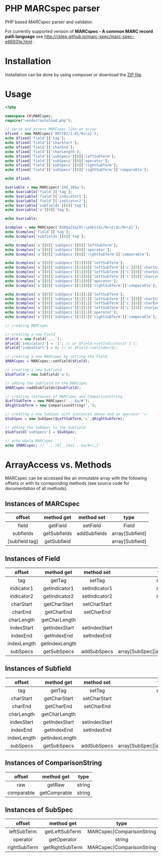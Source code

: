# PHP MARCspec parser

PHP based *MARCspec* parser and validator.

For currently supported version of **MARCspec - A common MARC record path language** see http://cklee.github.io/marc-spec/marc-spec-e66931e.html .

# Installation

Installation can be done by using composer or download the [ZIP file](https://github.com/cKlee/php-marc-spec/archive/master.zip).
# Usage

```php
<?php

namespace CK\MARCspec;
require("vendor/autoload.php");

// parse and access MARCspec like an array
$fixed = new MARCspec('007[0]/1-8{/0=\a}');
echo $fixed['field']['tag'];                                                  // '007'
echo $fixed['field']['charStart'];                                            // 1
echo $fixed['field']['charEnd'];                                              // 8
echo $fixed['field']['charLength'];                                           // 8
echo $fixed['field']['subSpecs'][0]['leftSubTerm'];                           // '007[0]/0'
echo $fixed['field']['subSpecs'][0]['operator'];                              // '='
echo $fixed['field']['subSpecs'][0]['rightSubTerm'];                          // '\a'
echo $fixed['field']['subSpecs'][0]['rightSubTerm']['comparable'];            // 'a'

echo $fixed;                                                                  // '007[0]/1-8{007[0]/0=\a}'

$variable = new MARCspec('245_10$a');
echo $variable['field']['tag'];                                               // '245'
echo $variable['field']['indicator1'];                                        // '1'
echo $variable['field']['indicator2'];                                        // '0'
echo $variable['subfields'][0]['tag'];                                        // 'a'
echo $variable['a'][0]['tag'];                                                // 'a'

echo $variable;                                                               // '245_10$a'

$complex = new MARCspec('020$a{$q[0]~\pbk}{$c/0=\€|$c/0=\$}');
echo $complex['field']['tag'];                                                // '020'
echo $complex['subfields'][0]['tag'];                                         // 'a'

echo $complex['a'][0]['subSpecs'][0]['leftSubTerm'];                          // '020$q[0]'
echo $complex['a'][0]['subSpecs'][0]['operator'];                             // '~'
echo $complex['a'][0]['subSpecs'][0]['rightSubTerm']['comparable'];           // 'pbk'

echo $complex['a'][0]['subSpecs'][1][0]['leftSubTerm'];                       // '020$c/0'
echo $complex['a'][0]['subSpecs'][1][0]['leftSubTerm']['c'][0]['charStart'];  // 0
echo $complex['a'][0]['subSpecs'][1][0]['leftSubTerm']['c'][0]['charEnd'];    // null
echo $complex['a'][0]['subSpecs'][1][0]['leftSubTerm']['c'][0]['charLength']; // 1
echo $complex['a'][0]['subSpecs'][1][0]['operator'];                          // '='
echo $complex['a'][0]['subSpecs'][1][0]['rightSubTerm']['comparable'];        // '€'

echo $complex['a'][0]['subSpecs'][1][1]['leftSubTerm'];                       // '020$c/0'
echo $complex['a'][0]['subSpecs'][1][1]['leftSubTerm']['c'][0]['charStart'];  // 0
echo $complex['a'][0]['subSpecs'][1][1]['leftSubTerm']['c'][0]['charEnd'];    // null
echo $complex['a'][0]['subSpecs'][1][1]['leftSubTerm']['c'][0]['charLength']; // 1
echo $complex['a'][0]['subSpecs'][1][1]['operator'];                          // '='
echo $complex['a'][0]['subSpecs'][1][1]['rightSubTerm']['comparable'];        // '$'

// creating MARCspec

// creating a new Field
$Field = new Field('...');
$Field['indicator2'] = '1'; // or $Field->setIndicator2('1');
$Field['indexStart'] = 0; // or $Field->setIndex(0);

// creating a new MARCspec by setting the Field
$MARCspec = MARCspec::setField($Field);

// creating a new Subfield
$Subfield = new Subfield('a');

// adding the Subfield to the MARCspec
$MARCspec->addSubfields($Subfield);

// creating instances of MARCspec and ComparisonString
$LeftSubTerm = new MARCspec('...$a/#');
$RightSubTerm = new ComparisonString(',');

// creating a new SubSpec with instances above and an operator '='
$SubSpec = new SubSpec($LeftSubTerm,'=',$RightSubTerm);

// adding the SubSpec to the Subfield
$Subfield['subSpecs'] = $SubSpec;

// echo whole MARCspec
echo $MARCspec; // '...[0]__1$a{...$a/#=\,}' 
```

# ArrayAccess vs. Methods

MARCspec can be accessed like an immutable array with the following offsets or with its correponding methods (see source code for documentation of all methods).

## Instances of MARCspec

| offset    | method get    | method set   | type  |
|:---------:|:-------------:|:------------:|:-----:|
| field     | getField      | setField     | Field |
| subfields | getSubfields  | addSubfields | array\[Subfield] |
| \[subfield tag] | getSubfield |          | array\[Subfield] |

## Instances of Field

| offset    | method get    | method set    | type  |
|:---------:|:-------------:|:-------------:|:-----:|
| tag       | getTag        | setTag        | string |
| indicator1| getIndicator1 | setIndicator1 | string |
| indicator2| getIndicator2 | setIndicator2 | string |
| charStart | getCharStart  | setCharStart  | int |
| charEnd   | getCharEnd    | setCharEnd    | int |
| charLength| getCharLength |               | int |
| indexStart| getIndexStart | setIndexStart | int |
| indexEnd  | getIndexEnd   | setIndexEnd   | int |
| indexLength| getIndexLength |             | int |
| subSpecs  | getSubSpecs   | addSubSpecs   | array\[SubSpec]&#124;array\[array\[SubSpec]] |

## Instances of Subfield

| offset    | method get    | method set    | type  |
|:---------:|:-------------:|:-------------:|:-----:|
| tag       | getTag        | setTag        | string |
| charStart | getCharStart  | setCharStart  | int |
| charEnd   | getCharEnd    | setCharEnd    | int |
| charLength| getCharLength |               | int |
| indexStart| getIndexStart | setIndexStart | int |
| indexEnd  | getIndexEnd   | setIndexEnd   | int |
| indexLength| getIndexLength |             | int |
| subSpecs  | getSubSpecs   | addSubSpecs   | array\[SubSpec]&#124;array\[array\[SubSpec]] |

## Instances of ComparisonString

| offset    | method get    | type  |
|:---------:|:-------------:|:-----:|
| raw       | getRaw        | string |
| comparable| getComprable  | string |

## Instances of SubSpec

| offset       | method get      | type  |
|:------------:|:---------------:|:-----:|
| leftSubTerm  | getLeftSubTerm  | MARCspec&#124;ComparisonString |
| operator     | getOperator     | string |
| rightSubTerm | getRightSubTerm | MARCspec&#124;ComparisonString |
